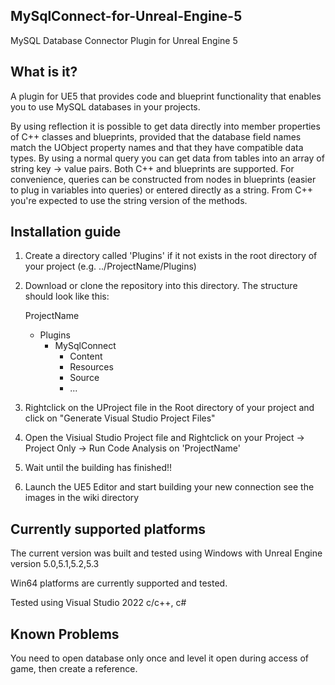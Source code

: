 ## MySqlConnect-for-Unreal-Engine-5


MySQL Database Connector Plugin for Unreal Engine 5

## What is it?
A plugin for UE5 that provides code and blueprint functionality that enables you to use MySQL databases in your projects. 

By using reflection it is possible to get data directly into member properties of C++ classes and blueprints, provided that the database field names match the UObject property names and that they have compatible data types. By using a normal query you can get data from tables into an array of string key -> value pairs.
Both C++ and blueprints are supported. For convenience, queries can be constructed from nodes in blueprints (easier to plug in variables into queries) or entered directly as a string. From C++ you're expected to use the string version of the methods.

## Installation guide
1. Create a directory called 'Plugins' if it not exists in the root directory of your project (e.g. ../ProjectName/Plugins)
2. Download or clone the repository into this directory. 
	The structure should look like this:
	
	ProjectName
	-	Plugins
		-	MySqlConnect
			-	Content
			-	Resources
			-	Source
			-	...
3. Rightclick on the UProject file in the Root directory of your project and click on "Generate Visual Studio Project Files"
4. Open the Visiual Studio Project file and Rightclick on your Project -> Project Only -> Run Code Analysis on 'ProjectName'
5. Wait until the building has finished!! 
6. Launch the UE5 Editor and start building your new connection see the images in the wiki directory

## Currently supported platforms
The current version was built and tested using Windows with Unreal Engine version 5.0,5.1,5.2,5.3

Win64 platforms are currently supported and tested. 

Tested using Visual Studio 2022 c/c++, c#

## Known Problems
You need to open database only once and level it open during access of game, then create a reference.

